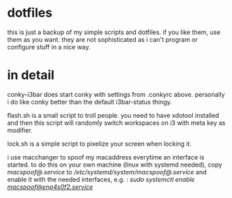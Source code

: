 # dotfiles

this is just a backup of my simple scripts and dotfiles. if you like them, use them as you want. they are not 
sophisticated as i can't program or configure stuff in a nice way.

# in detail
conky-i3bar does start conky with settings from .conkyrc above. personally i do like conky better than the 
default i3bar-status thingy.

flash.sh is a small script to troll people. you need to have xdotool installed and then this script will 
randomly switch workspaces on i3 with meta key as modifier.

lock.sh is a simple script to pixelize your screen when locking it.

i use macchanger to spoof my macaddress everytime an interface is started.
to do this on your own machine (linux with systemd needed), copy *macspoof@.service* to */etc/systemd/system/macspoof@.service* and enable it with the needed interfaces, e.g. : *sudo systemctl enable macspoof@enp4s0f2.service*